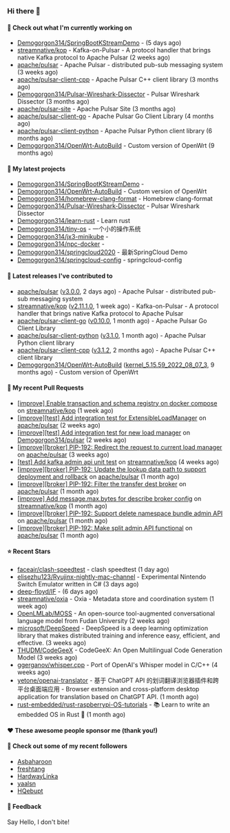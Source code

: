 ### Hi there 👋

#### 👷 Check out what I'm currently working on

- [Demogorgon314/SpringBootKStreamDemo](https://github.com/Demogorgon314/SpringBootKStreamDemo) -  (5 days ago)
- [streamnative/kop](https://github.com/streamnative/kop) - Kafka-on-Pulsar - A protocol handler that brings native Kafka protocol to Apache Pulsar (2 weeks ago)
- [apache/pulsar](https://github.com/apache/pulsar) - Apache Pulsar - distributed pub-sub messaging system (3 weeks ago)
- [apache/pulsar-client-cpp](https://github.com/apache/pulsar-client-cpp) - Apache Pulsar C&#43;&#43; client library (3 months ago)
- [Demogorgon314/Pulsar-Wireshark-Dissector](https://github.com/Demogorgon314/Pulsar-Wireshark-Dissector) - Pulsar Wireshark Dissector (3 months ago)
- [apache/pulsar-site](https://github.com/apache/pulsar-site) - Apache Pulsar Site (3 months ago)
- [apache/pulsar-client-go](https://github.com/apache/pulsar-client-go) - Apache Pulsar Go Client Library (4 months ago)
- [apache/pulsar-client-python](https://github.com/apache/pulsar-client-python) - Apache Pulsar Python client library (6 months ago)
- [Demogorgon314/OpenWrt-AutoBuild](https://github.com/Demogorgon314/OpenWrt-AutoBuild) - Custom version of OpenWrt (9 months ago)

#### 🌱 My latest projects

- [Demogorgon314/SpringBootKStreamDemo](https://github.com/Demogorgon314/SpringBootKStreamDemo) - 
- [Demogorgon314/OpenWrt-AutoBuild](https://github.com/Demogorgon314/OpenWrt-AutoBuild) - Custom version of OpenWrt
- [Demogorgon314/homebrew-clang-format](https://github.com/Demogorgon314/homebrew-clang-format) - Homebrew clang-format
- [Demogorgon314/Pulsar-Wireshark-Dissector](https://github.com/Demogorgon314/Pulsar-Wireshark-Dissector) - Pulsar Wireshark Dissector
- [Demogorgon314/learn-rust](https://github.com/Demogorgon314/learn-rust) - Learn rust
- [Demogorgon314/tiny-os](https://github.com/Demogorgon314/tiny-os) - 一个小的操作系统
- [Demogorgon314/jx3-minikube](https://github.com/Demogorgon314/jx3-minikube) - 
- [Demogorgon314/npc-docker](https://github.com/Demogorgon314/npc-docker) - 
- [Demogorgon314/springcloud2020](https://github.com/Demogorgon314/springcloud2020) - 最新SpringCloud Demo
- [Demogorgon314/springcloud-config](https://github.com/Demogorgon314/springcloud-config) - springcloud-config 

#### 🔭 Latest releases I've contributed to

- [apache/pulsar](https://github.com/apache/pulsar) ([v3.0.0](https://github.com/apache/pulsar/releases/tag/v3.0.0), 2 days ago) - Apache Pulsar - distributed pub-sub messaging system
- [streamnative/kop](https://github.com/streamnative/kop) ([v2.11.1.0](https://github.com/streamnative/kop/releases/tag/v2.11.1.0), 1 week ago) - Kafka-on-Pulsar - A protocol handler that brings native Kafka protocol to Apache Pulsar
- [apache/pulsar-client-go](https://github.com/apache/pulsar-client-go) ([v0.10.0](https://github.com/apache/pulsar-client-go/releases/tag/v0.10.0), 1 month ago) - Apache Pulsar Go Client Library
- [apache/pulsar-client-python](https://github.com/apache/pulsar-client-python) ([v3.1.0](https://github.com/apache/pulsar-client-python/releases/tag/v3.1.0), 1 month ago) - Apache Pulsar Python client library
- [apache/pulsar-client-cpp](https://github.com/apache/pulsar-client-cpp) ([v3.1.2](https://github.com/apache/pulsar-client-cpp/releases/tag/v3.1.2), 2 months ago) - Apache Pulsar C&#43;&#43; client library
- [Demogorgon314/OpenWrt-AutoBuild](https://github.com/Demogorgon314/OpenWrt-AutoBuild) ([kernel_5.15.59_2022_08_07_3](https://github.com/Demogorgon314/OpenWrt-AutoBuild/releases/tag/kernel_5.15.59_2022_08_07_3), 9 months ago) - Custom version of OpenWrt

#### 🔨 My recent Pull Requests

- [[improve] Enable transaction and schema registry on docker compose](https://github.com/streamnative/kop/pull/1809) on [streamnative/kop](https://github.com/streamnative/kop) (1 week ago)
- [[improve][test] Add integration test for ExtensibleLoadManager](https://github.com/apache/pulsar/pull/20138) on [apache/pulsar](https://github.com/apache/pulsar) (2 weeks ago)
- [[improve][test] Add integration test for new load manager](https://github.com/Demogorgon314/pulsar/pull/13) on [Demogorgon314/pulsar](https://github.com/Demogorgon314/pulsar) (2 weeks ago)
- [[improve][broker] PIP-192: Redirect the request to current load manager](https://github.com/apache/pulsar/pull/20058) on [apache/pulsar](https://github.com/apache/pulsar) (3 weeks ago)
- [[test] Add kafka admin api unit test](https://github.com/streamnative/kop/pull/1793) on [streamnative/kop](https://github.com/streamnative/kop) (4 weeks ago)
- [[improve][broker] PIP-192: Update the lookup data path to support deployment and rollback](https://github.com/apache/pulsar/pull/19999) on [apache/pulsar](https://github.com/apache/pulsar) (1 month ago)
- [[improve][broker] PIP-192: Filter the transfer dest broker](https://github.com/apache/pulsar/pull/19958) on [apache/pulsar](https://github.com/apache/pulsar) (1 month ago)
- [[improve] Add message.max.bytes for describe broker config](https://github.com/streamnative/kop/pull/1776) on [streamnative/kop](https://github.com/streamnative/kop) (1 month ago)
- [[improve][broker] PIP-192: Support delete namespace bundle admin API](https://github.com/apache/pulsar/pull/19851) on [apache/pulsar](https://github.com/apache/pulsar) (1 month ago)
- [[improve][broker] PIP-192: Make split admin API functional](https://github.com/apache/pulsar/pull/19773) on [apache/pulsar](https://github.com/apache/pulsar) (1 month ago)

#### ⭐ Recent Stars

- [faceair/clash-speedtest](https://github.com/faceair/clash-speedtest) - clash speedtest (1 day ago)
- [elisezhu123/Ryujinx-nightly-mac-channel](https://github.com/elisezhu123/Ryujinx-nightly-mac-channel) - Experimental Nintendo Switch Emulator written in C# (3 days ago)
- [deep-floyd/IF](https://github.com/deep-floyd/IF) -  (6 days ago)
- [streamnative/oxia](https://github.com/streamnative/oxia) - Oxia - Metadata store and coordination system (1 week ago)
- [OpenLMLab/MOSS](https://github.com/OpenLMLab/MOSS) - An open-source tool-augmented conversational language model from Fudan University (2 weeks ago)
- [microsoft/DeepSpeed](https://github.com/microsoft/DeepSpeed) - DeepSpeed is a deep learning optimization library that makes distributed training and inference easy, efficient, and effective. (3 weeks ago)
- [THUDM/CodeGeeX](https://github.com/THUDM/CodeGeeX) - CodeGeeX: An Open Multilingual Code Generation Model (3 weeks ago)
- [ggerganov/whisper.cpp](https://github.com/ggerganov/whisper.cpp) - Port of OpenAI&#39;s Whisper model in C/C&#43;&#43; (4 weeks ago)
- [yetone/openai-translator](https://github.com/yetone/openai-translator) - 基于 ChatGPT API 的划词翻译浏览器插件和跨平台桌面端应用    -    Browser extension and cross-platform desktop application for translation based on ChatGPT API. (1 month ago)
- [rust-embedded/rust-raspberrypi-OS-tutorials](https://github.com/rust-embedded/rust-raspberrypi-OS-tutorials) - :books: Learn to write an embedded OS in Rust :crab: (1 month ago)

#### ❤️ These awesome people sponsor me (thank you!)


#### 👯 Check out some of my recent followers

- [Asbaharoon](https://github.com/Asbaharoon)
- [freshtang](https://github.com/freshtang)
- [HardwayLinka](https://github.com/HardwayLinka)
- [yaalsn](https://github.com/yaalsn)
- [HQebupt](https://github.com/HQebupt)

#### 💬 Feedback

Say Hello, I don't bite!

